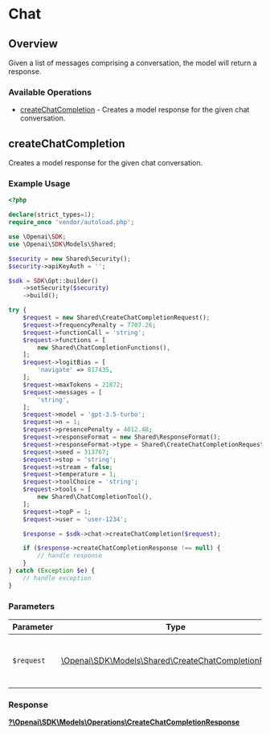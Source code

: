 # Chat


## Overview

Given a list of messages comprising a conversation, the model will return a response.

### Available Operations

* [createChatCompletion](#createchatcompletion) - Creates a model response for the given chat conversation.

## createChatCompletion

Creates a model response for the given chat conversation.

### Example Usage

```php
<?php

declare(strict_types=1);
require_once 'vendor/autoload.php';

use \Openai\SDK;
use \Openai\SDK\Models\Shared;

$security = new Shared\Security();
$security->apiKeyAuth = '';

$sdk = SDK\Gpt::builder()
    ->setSecurity($security)
    ->build();

try {
    $request = new Shared\CreateChatCompletionRequest();
    $request->frequencyPenalty = 7707.26;
    $request->functionCall = 'string';
    $request->functions = [
        new Shared\ChatCompletionFunctions(),
    ];
    $request->logitBias = [
        'navigate' => 817435,
    ];
    $request->maxTokens = 21872;
    $request->messages = [
        'string',
    ];
    $request->model = 'gpt-3.5-turbo';
    $request->n = 1;
    $request->presencePenalty = 4012.48;
    $request->responseFormat = new Shared\ResponseFormat();
    $request->responseFormat->type = Shared\CreateChatCompletionRequestType::JsonObject;
    $request->seed = 313767;
    $request->stop = 'string';
    $request->stream = false;
    $request->temperature = 1;
    $request->toolChoice = 'string';
    $request->tools = [
        new Shared\ChatCompletionTool(),
    ];
    $request->topP = 1;
    $request->user = 'user-1234';

    $response = $sdk->chat->createChatCompletion($request);

    if ($response->createChatCompletionResponse !== null) {
        // handle response
    }
} catch (Exception $e) {
    // handle exception
}
```

### Parameters

| Parameter                                                                                                   | Type                                                                                                        | Required                                                                                                    | Description                                                                                                 |
| ----------------------------------------------------------------------------------------------------------- | ----------------------------------------------------------------------------------------------------------- | ----------------------------------------------------------------------------------------------------------- | ----------------------------------------------------------------------------------------------------------- |
| `$request`                                                                                                  | [\Openai\SDK\Models\Shared\CreateChatCompletionRequest](../../Models/Shared/CreateChatCompletionRequest.md) | :heavy_check_mark:                                                                                          | The request object to use for the request.                                                                  |


### Response

**[?\Openai\SDK\Models\Operations\CreateChatCompletionResponse](../../Models/Operations/CreateChatCompletionResponse.md)**

